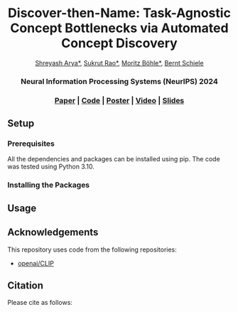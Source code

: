 <h1 align="center">Discover-then-Name: Task-Agnostic Concept Bottlenecks via Automated Concept Discovery</h1>

<div align="center">
<a href="https://www.linkedin.com/in/shrebox/">Shreyash Arya*</a>,
<a href="https://sukrutrao.github.io">Sukrut Rao*</a>,
<a href="https://moboehle.github.io">Moritz Böhle*</a>,
<a href="https://people.mpi-inf.mpg.de/~schiele">Bernt Schiele</a>

<h3 align="center">
Neural Information Processing Systems (NeurIPS) 2024
</div>
</h3>
  
<h3 align="center">
<a href="">Paper</a>
|
<a href="https://github.com/shrebox/B-cosification/">Code</a>
|
<a href="">Poster</a>
|
<a href="">Video</a>
|
<a href="">Slides</a>
</h3>
</p>

## Setup

### Prerequisites

All the dependencies and packages can be installed using pip. The code was tested using Python 3.10.

### Installing the Packages

## Usage

## Acknowledgements

This repository uses code from the following repositories:

* [openai/CLIP](https://github.com/openai/CLIP)

## Citation

Please cite as follows:

```tex
```
